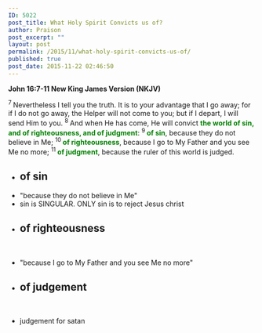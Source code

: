 ```yaml
---
ID: 5022
post_title: What Holy Spirit Convicts us of?
author: Praison
post_excerpt: ""
layout: post
permalink: /2015/11/what-holy-spirit-convicts-us-of/
published: true
post_date: 2015-11-22 02:46:50
---
```

<p class="passage-display"><strong><span class="passage-display-bcv">John 16:7-11
</span><span class="passage-display-version">New King James Version (NKJV)</span></strong></p>
<span id="en-NKJV-26734" class="text John-16-7"><sup class="versenum">7 </sup><span class="woj">Nevertheless I tell you the truth. It is to your advantage that I go away; for if I do not go away, the Helper will not come to you; but if I depart, I will send Him to you.</span> </span><span id="en-NKJV-26735" class="text John-16-8"><sup class="versenum">8 </sup><span class="woj">And when He has come, He will convict <span style="color: #008000;"><strong>the world of sin, and of righteousness, and of judgment</strong></span>:</span> </span><span id="en-NKJV-26736" class="text John-16-9"><sup class="versenum">9 </sup><span class="woj"><span style="color: #008000;"><strong>of sin</strong></span>, because they do not believe in Me;</span> </span><span id="en-NKJV-26737" class="text John-16-10"><sup class="versenum">10 </sup><span class="woj"><span style="color: #008000;"><strong>of righteousness</strong></span>, because I go to My Father and you see Me no more;</span> </span><span id="en-NKJV-26738" class="text John-16-11"><sup class="versenum">11 </sup><span class="woj"><strong><span style="color: #008000;">of judgment</span></strong>, because the ruler of this world is judged.</span></span>
<ul>
	<li>
<h2><strong>of sin</strong></h2>
</li>
	<li>"because they do not believe in Me"</li>
	<li>sin is SINGULAR. ONLY sin is to reject Jesus christ</li>
	<li>
<h2><strong>of righteousness</strong></h2>
</li>
</ul>
&nbsp;
<ul>
	<li>"because I go to My Father and you see Me no more"</li>
</ul>
<ul>
	<li>
<h2><strong>of judgement</strong></h2>
</li>
</ul>
&nbsp;
<ul>
	<li>judgement for satan</li>
</ul>
&nbsp;